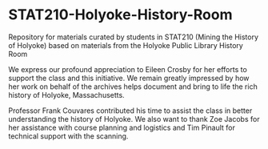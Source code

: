 # STAT210-Holyoke-History-Room
Repository for materials curated by students in STAT210 (Mining the History of Holyoke) based on materials from the Holyoke Public Library History Room

We express our profound appreciation to Eileen Crosby for her efforts to support the class and this initiative.
We remain greatly impressed by how her work on behalf of the archives helps document and bring to life the rich history of Holyoke, Massachusetts.

Professor Frank Couvares contributed his time to assist the class in better understanding the history of Holyoke.
We also want to thank Zoe Jacobs for her assistance with course planning and logistics and Tim Pinault for technical support with the scanning.

